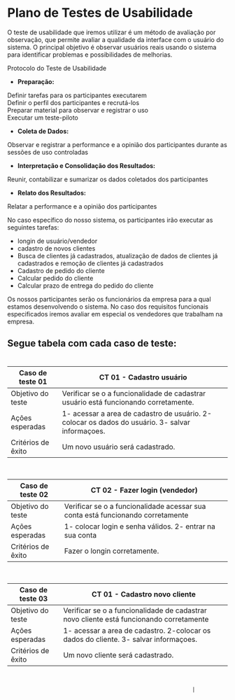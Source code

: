 # Plano de Testes de Usabilidade

O teste de usabilidade que iremos utilizar é um método de avaliação por observação, que permite avaliar a qualidade da interface com o usuário do sistema. O principal objetivo é observar usuários reais usando o sistema para identificar problemas e possibilidades de melhorias.

Protocolo do Teste de Usabilidade 

* **Preparação:**    

Definir tarefas para os participantes executarem   
Definir o perfil dos participantes e recrutá-los     
Preparar material para observar e registrar o uso    
Executar um teste-piloto

* **Coleta de Dados:**

Observar e registrar a performance e a opinião dos participantes durante as sessões de uso controladas

* **Interpretação e Consolidação dos Resultados:**

Reunir, contabilizar e sumarizar os dados coletados dos participantes

* **Relato dos Resultados:**

Relatar a performance e a opinião dos participantes    

No caso específico do nosso sistema, os participantes irão executar as seguintes tarefas:   

- longin de usuário/vendedor   
- cadastro de novos clientes   
- Busca de clientes já cadastrados, atualização de dados de clientes já cadastrados e remoção de clientes já cadastrados   
- Cadastro de pedido do cliente
- Calcular pedido do cliente   
- Calcular prazo de entrega do pedido do cliente

Os nossos participantes serão os funcionários da empresa para a qual estamos desenvolvendo o sistema. No caso dos requisitos funcionais especificados iremos avaliar em especial os vendedores que trabalham na empresa.

## **Segue tabela com cada caso de teste**:
#

| Caso de teste 01     |  CT 01 - Cadastro usuário                                                                    | 
| ------- | ------------------------------------------------------------------------------------------------------------ | 
| Objetivo do teste | Verificar se o a funcionalidade de cadastrar usuário está funcionando corretamente.            | 
| Ações esperadas | 1- acessar a area de cadastro de usuário. 2-colocar os dados do usuário. 3- salvar informaçoes.      |
| Critérios de êxito | Um novo usuário será cadastrado.                                                                       |
<br>

| Caso de teste 02     |  CT 02 - Fazer login (vendedor)                                                                 | 
| ------- | ------------------------------------------------------------------------------------------------------------ | 
| Objetivo do teste | Verificar se o a funcionalidade acessar sua conta está funcionando corretamente            | 
| Ações esperadas |  1- colocar login e senha válidos. 2- entrar na sua conta     |
| Critérios de êxito | Fazer o longin corretamente.                                                          |
<br>

| Caso de teste 03     |  CT 01 - Cadastro novo cliente                                                                    | 
| ------- | ------------------------------------------------------------------------------------------------------------ | 
| Objetivo do teste | Verificar se o a funcionalidade de cadastrar novo cliente está funcionando corretamente            | 
| Ações esperadas | 1- acessar a area de cadastro. 2-colocar os dados do cliente. 3- salvar informaçoes.      |
| Critérios de êxito | Um novo cliente será cadastrado.                                                                       |
<br>



                                                               |



